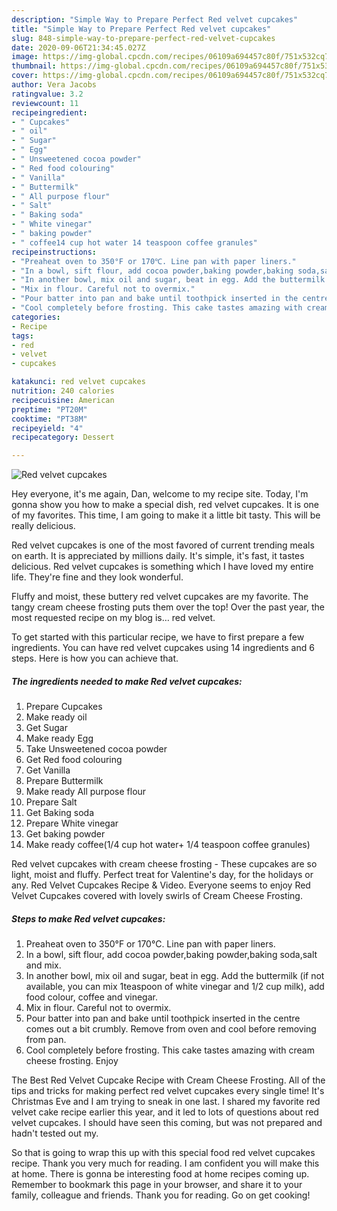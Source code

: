 ```yaml
---
description: "Simple Way to Prepare Perfect Red velvet cupcakes"
title: "Simple Way to Prepare Perfect Red velvet cupcakes"
slug: 848-simple-way-to-prepare-perfect-red-velvet-cupcakes
date: 2020-09-06T21:34:45.027Z
image: https://img-global.cpcdn.com/recipes/06109a694457c80f/751x532cq70/red-velvet-cupcakes-recipe-main-photo.jpg
thumbnail: https://img-global.cpcdn.com/recipes/06109a694457c80f/751x532cq70/red-velvet-cupcakes-recipe-main-photo.jpg
cover: https://img-global.cpcdn.com/recipes/06109a694457c80f/751x532cq70/red-velvet-cupcakes-recipe-main-photo.jpg
author: Vera Jacobs
ratingvalue: 3.2
reviewcount: 11
recipeingredient:
- " Cupcakes"
- " oil"
- " Sugar"
- " Egg"
- " Unsweetened cocoa powder"
- " Red food colouring"
- " Vanilla"
- " Buttermilk"
- " All purpose flour"
- " Salt"
- " Baking soda"
- " White vinegar"
- " baking powder"
- " coffee14 cup hot water 14 teaspoon coffee granules"
recipeinstructions:
- "Preaheat oven to 350°F or 170℃. Line pan with paper liners."
- "In a bowl, sift flour, add cocoa powder,baking powder,baking soda,salt and mix."
- "In another bowl, mix oil and sugar, beat in egg. Add the buttermilk (if not available, you can mix 1teaspoon of white vinegar and 1/2 cup milk), add food colour, coffee and vinegar."
- "Mix in flour. Careful not to overmix."
- "Pour batter into pan and bake until toothpick inserted in the centre comes out a bit crumbly. Remove from oven and cool before removing from pan."
- "Cool completely before frosting. This cake tastes amazing with cream cheese frosting. Enjoy"
categories:
- Recipe
tags:
- red
- velvet
- cupcakes

katakunci: red velvet cupcakes 
nutrition: 240 calories
recipecuisine: American
preptime: "PT20M"
cooktime: "PT38M"
recipeyield: "4"
recipecategory: Dessert

---
```



![Red velvet cupcakes](https://img-global.cpcdn.com/recipes/06109a694457c80f/751x532cq70/red-velvet-cupcakes-recipe-main-photo.jpg)

Hey everyone, it's me again, Dan, welcome to my recipe site. Today, I'm gonna show you how to make a special dish, red velvet cupcakes. It is one of my favorites. This time, I am going to make it a little bit tasty. This will be really delicious.

Red velvet cupcakes is one of the most favored of current trending meals on earth. It is appreciated by millions daily. It's simple, it's fast, it tastes delicious. Red velvet cupcakes is something which I have loved my entire life. They're fine and they look wonderful.

Fluffy and moist, these buttery red velvet cupcakes are my favorite. The tangy cream cheese frosting puts them over the top! Over the past year, the most requested recipe on my blog is… red velvet.


To get started with this particular recipe, we have to first prepare a few ingredients. You can have red velvet cupcakes using 14 ingredients and 6 steps. Here is how you can achieve that.

<!--inarticleads1-->

##### The ingredients needed to make Red velvet cupcakes:

1. Prepare  Cupcakes
1. Make ready  oil
1. Get  Sugar
1. Make ready  Egg
1. Take  Unsweetened cocoa powder
1. Get  Red food colouring
1. Get  Vanilla
1. Prepare  Buttermilk
1. Make ready  All purpose flour
1. Prepare  Salt
1. Get  Baking soda
1. Prepare  White vinegar
1. Get  baking powder
1. Make ready  coffee(1/4 cup hot water+ 1/4 teaspoon coffee granules)


Red velvet cupcakes with cream cheese frosting - These cupcakes are so light, moist and fluffy. Perfect treat for Valentine&#39;s day, for the holidays or any. Red Velvet Cupcakes Recipe &amp; Video. Everyone seems to enjoy Red Velvet Cupcakes covered with lovely swirls of Cream Cheese Frosting. 

<!--inarticleads2-->

##### Steps to make Red velvet cupcakes:

1. Preaheat oven to 350°F or 170℃. Line pan with paper liners.
1. In a bowl, sift flour, add cocoa powder,baking powder,baking soda,salt and mix.
1. In another bowl, mix oil and sugar, beat in egg. Add the buttermilk (if not available, you can mix 1teaspoon of white vinegar and 1/2 cup milk), add food colour, coffee and vinegar.
1. Mix in flour. Careful not to overmix.
1. Pour batter into pan and bake until toothpick inserted in the centre comes out a bit crumbly. Remove from oven and cool before removing from pan.
1. Cool completely before frosting. This cake tastes amazing with cream cheese frosting. Enjoy


The Best Red Velvet Cupcake Recipe with Cream Cheese Frosting. All of the tips and tricks for making perfect red velvet cupcakes every single time! It&#39;s Christmas Eve and I am trying to sneak in one last. I shared my favorite red velvet cake recipe earlier this year, and it led to lots of questions about red velvet cupcakes. I should have seen this coming, but was not prepared and hadn&#39;t tested out my. 

So that is going to wrap this up with this special food red velvet cupcakes recipe. Thank you very much for reading. I am confident you will make this at home. There is gonna be interesting food at home recipes coming up. Remember to bookmark this page in your browser, and share it to your family, colleague and friends. Thank you for reading. Go on get cooking!

